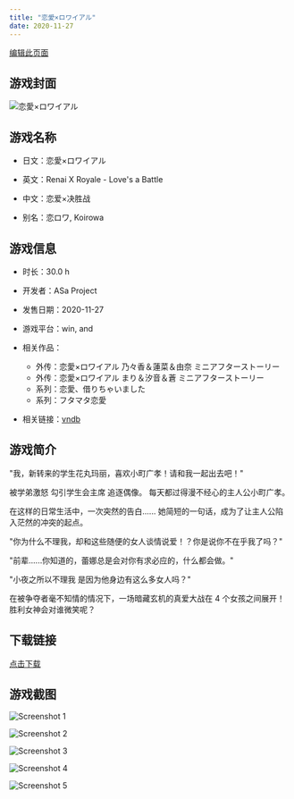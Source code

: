 ```yaml
---
title: "恋愛×ロワイアル"
date: 2020-11-27
---
```

[编辑此页面](https://github.com/ACG-3/ADV3-source/blob/main/source/_posts/%E6%81%8B%E6%84%9B%C3%97%E3%83%AD%E3%83%AF%E3%82%A4%E3%82%A2%E3%83%AB.md)

## 游戏封面

![恋愛×ロワイアル](https%3A//pan.timero.xyz/onedrive/img_lib_001/%E6%81%8B%E6%84%9B%C3%97%E3%83%AD%E3%83%AF%E3%82%A4%E3%82%A2%E3%83%AB_cover.avif)


## 游戏名称

- 日文：恋愛×ロワイアル
- 英文：Renai X Royale - Love's a Battle
- 中文：恋爱×决胜战

- 别名：恋ロワ, Koirowa


## 游戏信息

- 时长：30.0 h
- 开发者：ASa Project
- 发售日期：2020-11-27
- 游戏平台：win, and
- 相关作品：
   - 外传：恋愛×ロワイアル 乃々香＆蓮菜＆由奈 ミニアフターストーリー
   - 外传：恋愛×ロワイアル まり＆汐音＆蒼 ミニアフターストーリー
   - 系列：恋愛、借りちゃいました
   - 系列：フタマタ恋愛

- 相关链接：[vndb](https://vndb.org/v28633)


## 游戏简介

"我，新转来的学生花丸玛丽，喜欢小町广孝！请和我一起出去吧！"

被学弟激怒
勾引学生会主席
追逐偶像。
每天都过得漫不经心的主人公小町广孝。

在这样的日常生活中，一次突然的告白......
她简短的一句话，成为了让主人公陷入茫然的冲突的起点。

"你为什么不理我，却和这些随便的女人谈情说爱！？你是说你不在乎我了吗？"

"前辈......你知道的，蕾娜总是会对你有求必应的，什么都会做。"

"小夜之所以不理我 是因为他身边有这么多女人吗？"

在被争夺者毫不知情的情况下，一场暗藏玄机的真爱大战在 4 个女孩之间展开！
胜利女神会对谁微笑呢？




## 下载链接

[点击下载](https://pan.timero.xyz/onedrive/adv_lib_001/%E6%81%8B%E6%84%9B%C3%97%E3%83%AD%E3%83%AF%E3%82%A4%E3%82%A2%E3%83%AB)


## 游戏截图


![Screenshot 1](https%3A//pan.timero.xyz/onedrive/img_lib_001/%E6%81%8B%E6%84%9B%C3%97%E3%83%AD%E3%83%AF%E3%82%A4%E3%82%A2%E3%83%AB_Screenshot_1.avif)

![Screenshot 2](https%3A//pan.timero.xyz/onedrive/img_lib_001/%E6%81%8B%E6%84%9B%C3%97%E3%83%AD%E3%83%AF%E3%82%A4%E3%82%A2%E3%83%AB_Screenshot_2.avif)

![Screenshot 3](https%3A//pan.timero.xyz/onedrive/img_lib_001/%E6%81%8B%E6%84%9B%C3%97%E3%83%AD%E3%83%AF%E3%82%A4%E3%82%A2%E3%83%AB_Screenshot_3.avif)

![Screenshot 4](https%3A//pan.timero.xyz/onedrive/img_lib_001/%E6%81%8B%E6%84%9B%C3%97%E3%83%AD%E3%83%AF%E3%82%A4%E3%82%A2%E3%83%AB_Screenshot_4.avif)

![Screenshot 5](https%3A//pan.timero.xyz/onedrive/img_lib_001/%E6%81%8B%E6%84%9B%C3%97%E3%83%AD%E3%83%AF%E3%82%A4%E3%82%A2%E3%83%AB_Screenshot_5.avif)

